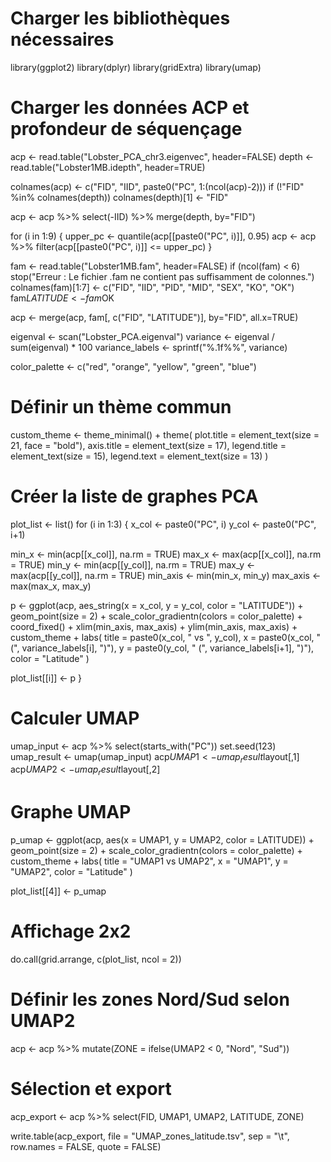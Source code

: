 # Charger les bibliothèques nécessaires
library(ggplot2)
library(dplyr)
library(gridExtra)
library(umap)

# Charger les données ACP et profondeur de séquençage
acp <- read.table("Lobster_PCA_chr3.eigenvec", header=FALSE)
depth <- read.table("Lobster1MB.idepth", header=TRUE)

colnames(acp) <- c("FID", "IID", paste0("PC", 1:(ncol(acp)-2)))
if (!"FID" %in% colnames(depth)) colnames(depth)[1] <- "FID"

acp <- acp %>% select(-IID) %>% merge(depth, by="FID")

for (i in 1:9) {
  upper_pc <- quantile(acp[[paste0("PC", i)]], 0.95)
  acp <- acp %>% filter(acp[[paste0("PC", i)]] <= upper_pc)
}

fam <- read.table("Lobster1MB.fam", header=FALSE)
if (ncol(fam) < 6) stop("Erreur : Le fichier .fam ne contient pas suffisamment de colonnes.")
colnames(fam)[1:7] <- c("FID", "IID", "PID", "MID", "SEX", "KO", "OK")
fam$LATITUDE <- fam$OK

acp <- merge(acp, fam[, c("FID", "LATITUDE")], by="FID", all.x=TRUE)

eigenval <- scan("Lobster_PCA.eigenval")
variance <- eigenval / sum(eigenval) * 100
variance_labels <- sprintf("%.1f%%", variance)

color_palette <- c("red", "orange", "yellow", "green", "blue")

# Définir un thème commun
custom_theme <- theme_minimal() +
  theme(
    plot.title = element_text(size = 21, face = "bold"),
    axis.title = element_text(size = 17),
    legend.title = element_text(size = 15),
    legend.text = element_text(size = 13)
  )

# Créer la liste de graphes PCA
plot_list <- list()
for (i in 1:3) {
  x_col <- paste0("PC", i)
  y_col <- paste0("PC", i+1)
  
  min_x <- min(acp[[x_col]], na.rm = TRUE)
  max_x <- max(acp[[x_col]], na.rm = TRUE)
  min_y <- min(acp[[y_col]], na.rm = TRUE)
  max_y <- max(acp[[y_col]], na.rm = TRUE)
  min_axis <- min(min_x, min_y)
  max_axis <- max(max_x, max_y)
  
  p <- ggplot(acp, aes_string(x = x_col, y = y_col, color = "LATITUDE")) +
    geom_point(size = 2) +
    scale_color_gradientn(colors = color_palette) +
    coord_fixed() +
    xlim(min_axis, max_axis) + ylim(min_axis, max_axis) +
    custom_theme +
    labs(
      title = paste0(x_col, " vs ", y_col),
      x = paste0(x_col, " (", variance_labels[i], ")"),
      y = paste0(y_col, " (", variance_labels[i+1], ")"),
      color = "Latitude"
    )
  
  plot_list[[i]] <- p
}

# Calculer UMAP
umap_input <- acp %>% select(starts_with("PC"))
set.seed(123)
umap_result <- umap(umap_input)
acp$UMAP1 <- umap_result$layout[,1]
acp$UMAP2 <- umap_result$layout[,2]

# Graphe UMAP
p_umap <- ggplot(acp, aes(x = UMAP1, y = UMAP2, color = LATITUDE)) +
  geom_point(size = 2) +
  scale_color_gradientn(colors = color_palette) +
  custom_theme +
  labs(
    title = "UMAP1 vs UMAP2",
    x = "UMAP1",
    y = "UMAP2",
    color = "Latitude"
  )

plot_list[[4]] <- p_umap

# Affichage 2x2
do.call(grid.arrange, c(plot_list, ncol = 2))

# Définir les zones Nord/Sud selon UMAP2
acp <- acp %>%
  mutate(ZONE = ifelse(UMAP2 < 0, "Nord", "Sud"))

# Sélection et export
acp_export <- acp %>%
  select(FID, UMAP1, UMAP2, LATITUDE, ZONE)

write.table(acp_export, file = "UMAP_zones_latitude.tsv", sep = "\t", row.names = FALSE, quote = FALSE)

